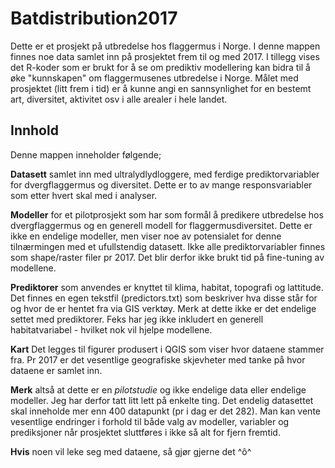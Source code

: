 # Batdistribution2017
Dette er et prosjekt på utbredelse hos flaggermus i Norge. I denne mappen finnes noe data samlet inn på prosjektet frem til og med 2017. I tillegg vises det R-koder som er brukt for å se om prediktiv modellering kan bidra til å øke "kunnskapen" om flaggermusenes utbredelse i Norge. Målet med prosjektet (litt frem i tid) er å kunne angi en sannsynlighet for en bestemt art, diversitet, aktivitet osv i alle arealer i hele landet. 

## Innhold
Denne mappen inneholder følgende;

**Datasett** samlet inn med ultralydlydloggere, med ferdige prediktorvariabler for dvergflaggermus og diversitet. Dette er to av mange responsvariabler som etter hvert skal med i analyser.

**Modeller** for et pilotprosjekt som har som formål å predikere utbredelse hos dvergflaggermus og en generell modell for flaggermusdiversitet. Dette er ikke en endelige modeller, men viser noe av potensialet for denne tilnærmingen med et ufullstendig datasett. Ikke alle prediktorvariabler finnes som shape/raster filer pr 2017. Det blir derfor ikke brukt tid på fine-tuning av modellene.

**Prediktorer** som anvendes er knyttet til klima, habitat, topografi og lattitude. Det finnes en egen tekstfil (predictors.txt) som beskriver hva disse står for og hvor de er hentet fra via GIS verktøy. Merk at dette ikke er det endelige settet med prediktorer. Feks har jeg ikke inkludert en generell habitatvariabel - hvilket nok vil hjelpe modellene.

**Kart** Det legges til figurer produsert i QGIS som viser hvor dataene stammer fra. Pr 2017 er det vesentlige geografiske skjevheter med tanke på hvor dataene er samlet inn.

**Merk** altså at dette er en *pilotstudie* og ikke endelige data eller endelige modeller. Jeg har derfor tatt litt lett på enkelte ting. Det endelig datasettet skal inneholde mer enn 400 datapunkt (pr i dag er det 282). Man kan vente vesentlige endringer i forhold til både valg av modeller, variabler og prediksjoner når prosjektet sluttføres i ikke så alt for fjern fremtid.

**Hvis** noen vil leke seg med dataene, så gjør gjerne det ^ô^

